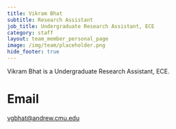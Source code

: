 ```yaml
---
title: Vikram Bhat
subtitle: Research Assistant
job_title: Undergraduate Research Assistant, ECE
category: staff
layout: team_member_personal_page
image: /img/team/placeholder.png
hide_footer: true
---
```


Vikram Bhat is a Undergraduate Research Assistant, ECE.

# Email #
vgbhat@andrew.cmu.edu
